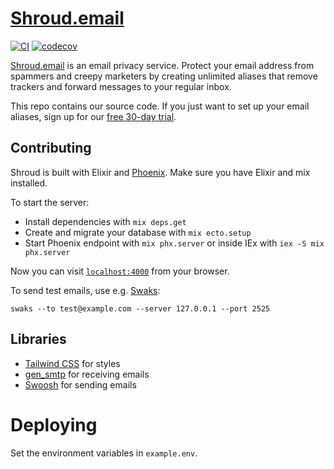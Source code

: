 # [Shroud.email](https://shroud.email/)

[![CI](https://github.com/Shroud-email/shroud.email/actions/workflows/ci.yml/badge.svg)](https://github.com/Shroud-email/shroud.email/actions/workflows/ci.yml)
[![codecov](https://codecov.io/gh/Shroud-email/shroud.email/branch/main/graph/badge.svg?token=VOCBPBLSVG)](https://codecov.io/gh/Shroud-email/shroud.email)

[Shroud.email](https://shroud.email/) is an email privacy service. Protect your email address from spammers and creepy marketers
by creating unlimited aliases that remove trackers and forward messages to your regular inbox.

This repo contains our source code. If you just want to set up your email aliases, sign up for our [free 30-day trial](https://app.shroud.email/users/register).

## Contributing

Shroud is built with Elixir and [Phoenix](https://www.phoenixframework.org/). Make sure you
have Elixir and mix installed.

To start the server:

  * Install dependencies with `mix deps.get`
  * Create and migrate your database with `mix ecto.setup`
  * Start Phoenix endpoint with `mix phx.server` or inside IEx with `iex -S mix phx.server`

Now you can visit [`localhost:4000`](http://localhost:4000) from your browser.

To send test emails, use e.g. [Swaks](https://www.jetmore.org/john/code/swaks/):
```
swaks --to test@example.com --server 127.0.0.1 --port 2525
```

## Libraries

- [Tailwind CSS](https://tailwindcss.com/) for styles
- [gen_smtp](https://github.com/gen-smtp/gen_smtp) for receiving emails
- [Swoosh](https://hexdocs.pm/swoosh/Swoosh.html) for sending emails

# Deploying

Set the environment variables in `example.env`.
